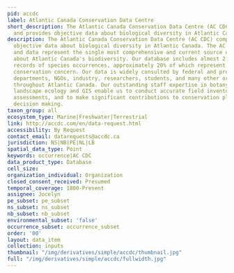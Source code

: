 ```yaml
---
pid: accdc
label: Atlantic Canada Conservation Data Centre
short_description: The Atlantic Canada Conservation Data Centre (AC CDC) compiles
  and provides objective data about biological diversity in Atlantic Canada.
description: The Atlantic Canada Conservation Data Centre (AC CDC) compiles and provides
  objective data about biological diversity in Atlantic Canada. The AC CDC's expertise
  and data represent the single most comprehensive and current source of information
  about Atlantic Canada's biodiversity. Our database includes almost 2 million geo-located
  records of species occurrences, approximately 20% of which represent species of
  conservation concern. Our data is widely consulted by federal and provincial government
  departments, NGOs, industry, researchers, students, and many other organizations
  throughout Atlantic Canada. Our outstanding staff expertise in botany, zoology,
  landscape ecology and GIS enable us to conduct accurate field inventories and status
  assessments, and to make significant contributions to conservation planning and
  decision making.
taxon_group: all
ecosystem_type: Marine|Freshwater|Terrestrial
link: http://accdc.com/en/data-request.html
accessibility: By Request
contact_email: datarequests@accdc.ca
jurisdiction: NS|NB|PE|NL|LB
spatial_data_type: Point
keywords: occurrence|AC CDC
data_product_type: Database
cell_size: 
organization_individual: Organization
closed_consent_received: Presumed
temporal_coverage: 1800-Present
assignee: Jocelyn
pe_subset: pe_subset
ns_subset: ns_subset
nb_subset: nb_subset
environmental_subset: 'false'
occurrence_subset: occurrence_subset
order: '00'
layout: data_item
collection: inputs
thumbnail: "/img/derivatives/simple/accdc/thumbnail.jpg"
full: "/img/derivatives/simple/accdc/fullwidth.jpg"
---
```

